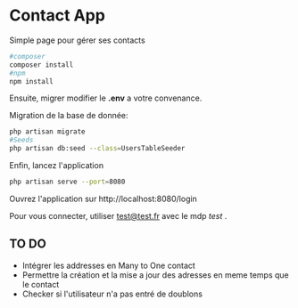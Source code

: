 # Contact App

Simple page pour gérer ses contacts

```sh
#composer
composer install
#npm
npm install
```

Ensuite, migrer modifier le **.env** a votre convenance.

Migration de la base de donnée:

```sh
php artisan migrate
#Seeds
php artisan db:seed --class=UsersTableSeeder
```

Enfin, lancez l'application

```sh
php artisan serve --port=8080
```

Ouvrez l'application sur http://localhost:8080/login

Pour vous connecter, utiliser test@test.fr avec le mdp *test* .

## TO DO

* Intégrer les addresses en Many to One contact
* Permettre la création et la mise a jour des adresses en meme temps que le contact
* Checker si l'utilisateur n'a pas entré de doublons
